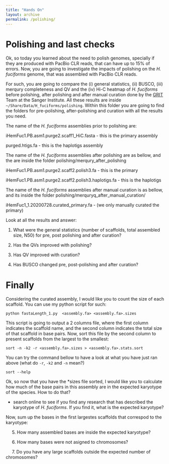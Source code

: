 ```yaml
---
title: "Hands On"
layout: archive
permalink: /polishing/
---  
```


# Polishing and last checks

Ok, so today you learned about the need to polish genomes, specially if they are produced with PacBio CLR reads, that can have up to 15% of errors. Now, you are going to investigate the impacts of polishing on the *H. fuciforms* genome, that was assembled with PacBio CLR reads.  


For such, you are going to compare the (i) general statistics, (ii) BUSCO, (iii) merqury completeness and QV and the (iv) Hi-C heatmap of *H. fuciforms* before polishing, after polishing and after manual curation done by the [GRIT](https://www.sanger.ac.uk/group/genome-reference-informatics-team/) Team at the Sanger Institute. All these results are inside `~/Share/Data/H_fuciforms/polishing`. Within this folder you are going to find the folders for pre-polishing, after-polishing and curation with all the results you need.

The name of the *H. fuciforms* assemblies prior to polishing are:

iHemFuc1.PB.asm1.purge2.scaff1_HiC.fasta - this is the primary assembly

purged.htigs.fa - this is the haplotigs assembly 

The name of the *H. fuciforms* assemblies after polishing are as bellow, and the are inside the folder polishing/merqury_after_polishing

iHemFuc1.PB.asm1.purge2.scaff2.polish3.fa - this is the primary

iHemFuc1.PB.asm1.purge2.scaff2.polish3.haplotigs.fa - this is the haplotigs 


The name of the *H. fuciforms* assemblies after manual curation is as bellow, and its inside the folder polishing/merquryq_after_manual_curation/


iHemFuc1_1.20200728.curated_primary.fa - (we only manually curated the primary)


Look at all the results and answer:

1. What were the general statistics (number of scaffolds, total assembled size, N50) for pre, post polishing and after curation?

2. Has the QVs improved with polishing?

3. Has QV improved with curation?

4. Has BUSCO changed pre, post-polishing and after curation?


# Finally

Considering the curated assembly, I would like you to count the size of each scaffold. You can use my python script for such:

```console  
python fastaLength_1.py  <assembly.fa> <assembly.fa>.sizes
```  

This script is going to output a 2 columns file, where the first column indicates the scaffold name, and the second column indicates the total size of that scaffold in base pairs. Now, sort this file by the second column to present scaffolds from the largest to the smallest:

```console  
sort -n -k2 -r <assembly.fa>.sizes > <assembly.fa>.stats.sort
```  

You can try the command bellow to have a look at what you have just ran above (what do `-r`, `-k2` and `-n` mean?)
```console  
sort --help
```


Ok, so now that you have the \*sizes file sorted, I would like you to calculate how much of the base pairs in this assembly are in the expected karyotype of the species. How to do that?

- search online to see if you find any research that has described the karyotype of *H. fuciforms*. If you find it, what is the expected karyotype?

Now, sum up the bases in the first largestes scaffolds that correspod to the karyotype:   

     5\. How many assembled bases are inside the expected karyotype?      
    
     6\. How many bases were not asigned to chromosomes? 

     7\. Do you have any large scaffolds outside the expected number of chromosomes?
